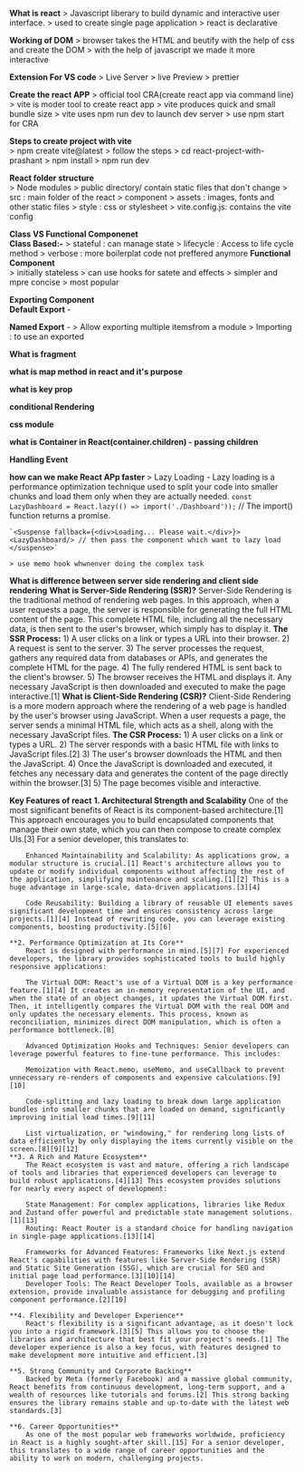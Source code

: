**What is react** 
    > Javascript liberary to build dynamic and interactive user interface. 
    > used to create single page application 
    > react is declarative

**Working of DOM** 
    > browser takes the HTML and beutify with the help of css and create the DOM 
    > with the help of javascript we made it more interactive

**Extension For VS code** 
    > Live Server 
    > live Preview 
    > prettier

**Create the react APP**
    > official tool CRA(create react app via command line)
    > vite is moder tool to create react app
    > vite produces quick and small bundle size
    > vite uses npm run dev to launch dev server
    > use npm start for CRA

**Steps to create project with vite**   
    > npm create vite@latest
    > follow the steps
    > cd react-project-with-prashant
    > npm install
    > npm run dev

**React folder structure**   
    > Node modules
    > public directory/ contain static files that don't change
    > src : main folder of the react
      > component
      > assets : images, fonts and other static files
      > style : css or stylesheet 
    >   vite.config.js: contains the vite config

**Class VS Functional Componenet**    
    **Class Based:-** 
        > stateful : can manage state
        > lifecycle : Access to life cycle method
        > verbose : more boilerplat code
        not preffered anymore
    **Functional Component**  
        > initially stateless
        > can use hooks for satete and effects
        > simpler and mpre concise
        > most popular 

**Exporting Component**    
   **Default Export** -   

   **Named Export** - 
    > Allow exporting multiple itemsfrom a module
    > Importing : to use an exported

**What is fragment**  

**what is map method in react and it's purpose**

**what is key prop**

**conditional Rendering**

**css module**

**what is Container in React(container.children) -  passing children**

**Handling Event**

**how can we make React APp faster**
    > Lazy Loading - Lazy loading is a performance optimization technique used to split your code into smaller chunks and load them only when they are actually needed.
    `const LazyDashboard = React.lazy(() => import('./Dashboard'));` // The import() function returns a promise.

    `<Suspense fallback={<div>Loading... Please wait.</div>}>
    <LazyDashboard/> // then pass the component which want to lazy load
    </suspense>`

    > use memo hook whwnenver doing the complex task


**What is difference between server side rendering and client side rendering** 
    **What is Server-Side Rendering (SSR)?**
    Server-Side Rendering is the traditional method of rendering web pages. In this approach, when a user requests a page, the server is responsible for generating the full HTML content of the page. This complete HTML file, including all the necessary data, is then sent to the user's browser, which simply has to display it.
    **The SSR Process:**
    1) A user clicks on a link or types a URL into their browser.
    2) A request is sent to the server.
    3) The server processes the request, gathers any required data from databases or APIs, and generates the complete HTML for the page.
    4) The fully rendered HTML is sent back to the client's browser.
    5) The browser receives the HTML and displays it. Any necessary JavaScript is then downloaded and executed to make the page interactive.[1]
    **What is Client-Side Rendering (CSR)?**
    Client-Side Rendering is a more modern approach where the rendering of a web page is handled by the user's browser using JavaScript. When a user requests a page, the server sends a minimal HTML file, which acts as a shell, along with the necessary JavaScript files.
    **The CSR Process:**
    1) A user clicks on a link or types a URL.
    2) The server responds with a basic HTML file with links to JavaScript files.[2]
    3) The user's browser downloads the HTML and then the JavaScript.
    4) Once the JavaScript is downloaded and executed, it fetches any necessary data and generates the content of the page directly within the browser.[3]
    5) The page becomes visible and interactive.

**Key Features of react**
    **1. Architectural Strength and Scalability**
        One of the most significant benefits of React is its component-based architecture.[1] This approach encourages you to build encapsulated components that manage their own state, which you can then compose to create complex UIs.[3] For a senior developer, this translates to:

        Enhanced Maintainability and Scalability: As applications grow, a modular structure is crucial.[1] React's architecture allows you to update or modify individual components without affecting the rest of the application, simplifying maintenance and scaling.[1][2] This is a huge advantage in large-scale, data-driven applications.[3][4]

        Code Reusability: Building a library of reusable UI elements saves significant development time and ensures consistency across large projects.[1][4] Instead of rewriting code, you can leverage existing components, boosting productivity.[5][6]

    **2. Performance Optimization at Its Core**
        React is designed with performance in mind.[5][7] For experienced developers, the library provides sophisticated tools to build highly responsive applications:

        The Virtual DOM: React's use of a Virtual DOM is a key performance feature.[1][4] It creates an in-memory representation of the UI, and when the state of an object changes, it updates the Virtual DOM first. Then, it intelligently compares the Virtual DOM with the real DOM and only updates the necessary elements. This process, known as reconciliation, minimizes direct DOM manipulation, which is often a performance bottleneck.[8]

        Advanced Optimization Hooks and Techniques: Senior developers can leverage powerful features to fine-tune performance. This includes:

        Memoization with React.memo, useMemo, and useCallback to prevent unnecessary re-renders of components and expensive calculations.[9][10]

        Code-splitting and lazy loading to break down large application bundles into smaller chunks that are loaded on demand, significantly improving initial load times.[9][11]

        List virtualization, or "windowing," for rendering long lists of data efficiently by only displaying the items currently visible on the screen.[8][9][12]
    **3. A Rich and Mature Ecosystem**
        The React ecosystem is vast and mature, offering a rich landscape of tools and libraries that experienced developers can leverage to build robust applications.[4][13] This ecosystem provides solutions for nearly every aspect of development:

        State Management: For complex applications, libraries like Redux and Zustand offer powerful and predictable state management solutions.[1][13]
        Routing: React Router is a standard choice for handling navigation in single-page applications.[13][14]

        Frameworks for Advanced Features: Frameworks like Next.js extend React's capabilities with features like Server-Side Rendering (SSR) and Static Site Generation (SSG), which are crucial for SEO and initial page load performance.[3][10][14]
        Developer Tools: The React Developer Tools, available as a browser extension, provide invaluable assistance for debugging and profiling component performance.[2][10]

    **4. Flexibility and Developer Experience**
        React's flexibility is a significant advantage, as it doesn't lock you into a rigid framework.[3][5] This allows you to choose the libraries and architecture that best fit your project's needs.[1] The developer experience is also a key focus, with features designed to make development more intuitive and efficient.[3]

    **5. Strong Community and Corporate Backing**
        Backed by Meta (formerly Facebook) and a massive global community, React benefits from continuous development, long-term support, and a wealth of resources like tutorials and forums.[2] This strong backing ensures the library remains stable and up-to-date with the latest web standards.[3]
        
    **6. Career Opportunities**
        As one of the most popular web frameworks worldwide, proficiency in React is a highly sought-after skill.[15] For a senior developer, this translates to a wide range of career opportunities and the ability to work on modern, challenging projects.    


